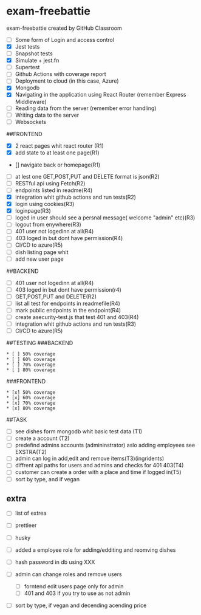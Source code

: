 # exam-freebattie
exam-freebattie created by GitHub Classroom


* [ ] Some form of Login and access control
* [x] Jest tests
 * [ ] Snapshot tests
 * [x] Simulate + jest.fn
 * [ ] Supertest
* [ ] Github Actions with coverage report
* [ ] Deployment to cloud (in this case, Azure)
* [x] Mongodb
* [x] Navigating in the application using React Router (remember Express Middleware)
* [ ] Reading data from the server (remember error handling)
* [ ] Writing data to the server
* [ ] Websockets

##FRONTEND
* [x] 2 react pages whit react router (R1)
* [x] add state to at least one page(R1)
* [] navigate back or homepage(R1)
* [ ] at lest one GET,POST,PUT and DELETE format is json(R2)
* [ ] RESTful api using Fetch(R2)
* [ ]  endpoints listed in readme(R4)
* [x] integration whit github actions and run tests(R2)
* [x] login using cookies(R3)
* [x] loginpage(R3)
* [ ] loged in user should see a persnal message( welcome "admin" etc)(R3)
* [ ] logout from enywhere(R3)
* [ ] 401 user not logedinn at all(R4)
* [ ] 403 loged in but dont have permission(R4)
* [ ] CI/CD to azure(R5)
* [ ] dish listing page whit
* [ ] add new user page

##BACKEND
* [ ] 401 user not logedinn at all(R4)
* [ ] 403 loged in but dont have permission(r4)
* [ ] GET,POST,PUT and DELETE(R2)
* [ ] list all test for endpoints in readmefile(R4)
* [ ] mark public endpoints in the endpoint(R4)
* [ ] create asecurity-test.js that test 401 and 403(R4)
* [ ] integration whit github actions and run tests(R3)
* [ ] CI/CD to azure(R5)

##TESTING
  ###BACKEND
  
    * [ ] 50% coverage
    * [ ] 60% coverage
    * [ ] 70% coverage
    * [ ] 80% coverage
  ###FRONTEND
  
    * [x] 50% coverage
    * [x] 60% coverage
    * [x] 70% coverage
    * [x] 80% coverage
    
##TASK
* [ ] see dishes form mongodb whit basic test data (T1)
* [ ] create a account (T2)
* [ ] predefind admins accounts (admininstrator) aslo adding employees see EXSTRA(T2)
* [ ] admin can log in add,edit and remove items(T3)(ingridents)
* [ ] diffrent api paths for users and admins and checks for 401 403(T4)
* [ ] customer can create a order with a place and time if logged in(T5)
* [ ] sort by type, and if vegan

## extra
* [ ] list of extrea
* [ ] prettieer
* [ ] husky
* [ ] added a employee role for adding/edditing and reomving dishes
* [ ] hash password in db using XXX
* [ ] admin can change roles and remove users
  * [ ] forntend edit users page only for admin
  * [ ] 401 and 403 if you try to use as not admin
 
* [ ] sort by type, if vegan and decending acending price

  





